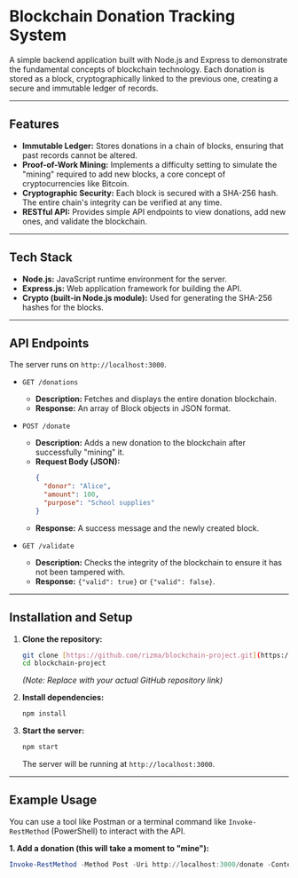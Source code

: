 # Blockchain Donation Tracking System

A simple backend application built with Node.js and Express to demonstrate the fundamental concepts of blockchain technology. Each donation is stored as a block, cryptographically linked to the previous one, creating a secure and immutable ledger of records.

---

## Features

-   **Immutable Ledger:** Stores donations in a chain of blocks, ensuring that past records cannot be altered.
-   **Proof-of-Work Mining:** Implements a difficulty setting to simulate the "mining" required to add new blocks, a core concept of cryptocurrencies like Bitcoin.
-   **Cryptographic Security:** Each block is secured with a SHA-256 hash. The entire chain's integrity can be verified at any time.
-   **RESTful API:** Provides simple API endpoints to view donations, add new ones, and validate the blockchain.

---

## Tech Stack

-   **Node.js:** JavaScript runtime environment for the server.
-   **Express.js:** Web application framework for building the API.
-   **Crypto (built-in Node.js module):** Used for generating the SHA-256 hashes for the blocks.

---

## API Endpoints

The server runs on `http://localhost:3000`.

-   `GET /donations`
    -   **Description:** Fetches and displays the entire donation blockchain.
    -   **Response:** An array of Block objects in JSON format.

-   `POST /donate`
    -   **Description:** Adds a new donation to the blockchain after successfully "mining" it.
    -   **Request Body (JSON):**
        ```json
        {
          "donor": "Alice",
          "amount": 100,
          "purpose": "School supplies"
        }
        ```
    -   **Response:** A success message and the newly created block.

-   `GET /validate`
    -   **Description:** Checks the integrity of the blockchain to ensure it has not been tampered with.
    -   **Response:** `{"valid": true}` or `{"valid": false}`.

---

## Installation and Setup

1.  **Clone the repository:**
    ```bash
    git clone [https://github.com/rizma/blockchain-project.git](https://github.com/rizma/blockchain-project.git) 
    cd blockchain-project
    ```
    *(Note: Replace with your actual GitHub repository link)*

2.  **Install dependencies:**
    ```bash
    npm install
    ```

3.  **Start the server:**
    ```bash
    npm start
    ```
    The server will be running at `http://localhost:3000`.

---

## Example Usage

You can use a tool like Postman or a terminal command like `Invoke-RestMethod` (PowerShell) to interact with the API.

**1. Add a donation (this will take a moment to "mine"):**
```powershell
Invoke-RestMethod -Method Post -Uri http://localhost:3000/donate -ContentType 'application/json' -Body '{"donor":"Bob","amount":50,"purpose":"Charity"}'